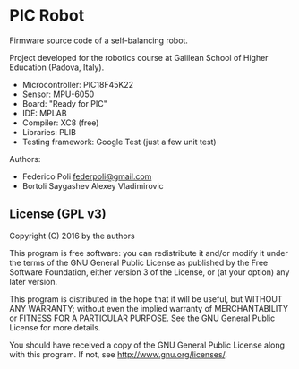 PIC Robot
=========

Firmware source code of a self-balancing robot.

Project developed for the robotics course at Galilean School of Higher Education (Padova, Italy).

- Microcontroller: PIC18F45K22
- Sensor: MPU-6050
- Board: "Ready for PIC"
- IDE: MPLAB
- Compiler: XC8 (free)
- Libraries: PLIB
- Testing framework: Google Test (just a few unit test)

Authors:
- Federico Poli <federpoli@gmail.com>
- Bortoli Saygashev Alexey Vladimirovic


License (GPL v3)
----------------

Copyright (C) 2016 by the authors

This program is free software: you can redistribute it and/or modify
it under the terms of the GNU General Public License as published by
the Free Software Foundation, either version 3 of the License, or
(at your option) any later version.

This program is distributed in the hope that it will be useful,
but WITHOUT ANY WARRANTY; without even the implied warranty of
MERCHANTABILITY or FITNESS FOR A PARTICULAR PURPOSE.  See the
GNU General Public License for more details.

You should have received a copy of the GNU General Public License
along with this program.  If not, see <http://www.gnu.org/licenses/>.
